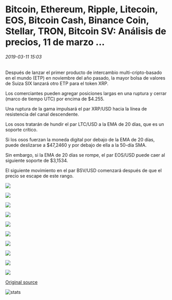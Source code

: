 # Bitcoin, Ethereum, Ripple, Litecoin, EOS, Bitcoin Cash, Binance Coin, Stellar, TRON, Bitcoin SV: Análisis de precios, 11 de marzo ...

###### 2019-03-11 15:03

Después de lanzar el primer producto de intercambio multi-cripto-basado en el mundo (ETP) en noviembre del año pasado, la mayor bolsa de valores de Suiza SIX lanzará otro ETP para el token XRP.

Los comerciantes pueden agregar posiciones largas en una ruptura y cerrar (marco de tiempo UTC) por encima de $4.255.

Una ruptura de la gama impulsará el par XRP/USD hacia la línea de resistencia del canal descendente.

Los osos tratarán de hundir el par LTC/USD a la EMA de 20 días, que es un soporte crítico.

Si los osos fuerzan la moneda digital por debajo de la EMA de 20 días, puede deslizarse a $47,2460 y por debajo de ella a la 50-día SMA.

Sin embargo, si la EMA de 20 días se rompe, el par EOS/USD puede caer al siguiente soporte de $3,1534.

El siguiente movimiento en el par BSV/USD comenzará después de que el precio se escape de este rango.

![](https://s3.cointelegraph.com/storage/uploads/view/afceb87b04f8ce150f781026fa434103.png)

![](https://s3.cointelegraph.com/storage/uploads/view/640407ae5c672f88e2ebcc4ed3053f0d.png)

![](https://s3.cointelegraph.com/storage/uploads/view/e2b956b7824d9c4aea8c3b763129f865.png)

![](https://s3.cointelegraph.com/storage/uploads/view/5e97b4db39765ae3746a12c9e4ab8e06.png)

![](https://s3.cointelegraph.com/storage/uploads/view/f68bf565732afce10d871a7c6cf8b753.png)

![](https://s3.cointelegraph.com/storage/uploads/view/5a4bda7be8e89b48026826070b926aca.png)

![](https://s3.cointelegraph.com/storage/uploads/view/4ab31300346f5b6cda9940676677fb75.png)

![](https://s3.cointelegraph.com/storage/uploads/view/8184eabf7e642d3ccd4fc6fa091e1d1a.png)

![](https://s3.cointelegraph.com/storage/uploads/view/c2eb41dc815f5eeb2530357d1fdc1cbc.png)

![](https://s3.cointelegraph.com/storage/uploads/view/b6420d6d0362a93641f8b086ad7736ee.png)

[Original source](https://cointelegraph.com/news/bitcoin-ethereum-ripple-litecoin-eos-bitcoin-cash-binance-coin-stellar-tron-bitcoin-sv-price-analysis-march-11)

![stats](https://c.statcounter.com/11760860/0/a89fa40b/1/ "stats")